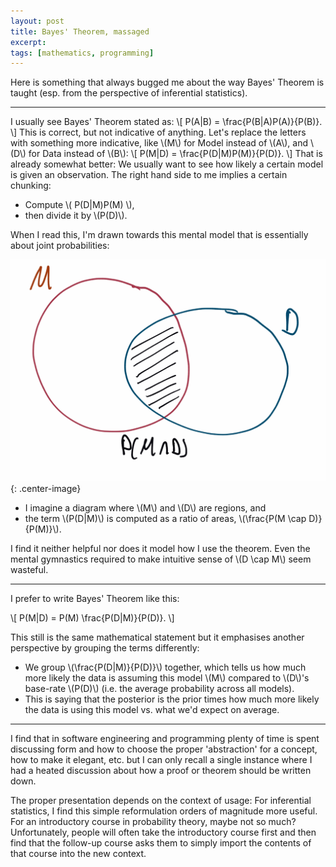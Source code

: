 ```yaml
---
layout: post
title: Bayes' Theorem, massaged
excerpt: 
tags: [mathematics, programming]
---
```


Here is something that always bugged me about the way Bayes' Theorem is taught (esp. from the perspective of inferential statistics).

------

I usually see Bayes' Theorem stated as:
\\[
 P(A|B) = \frac{P(B|A)P(A)}{P(B)}.
\\]
This is correct, but not indicative of anything. Let's replace the letters with something more indicative, like \\(M\\) for Model instead of \\(A\\), and \\(D\\) for Data instead of \\(B\\):
\\[
 P(M|D) = \frac{P(D|M)P(M)}{P(D)}.
\\]
That is already somewhat better: We usually want to see how likely a certain model is given an observation. The right hand side to me implies a certain chunking:

 * Compute \\( P(D\|M)P(M) \\),
 * then divide it by \\(P(D)\\).


When I read this, I'm drawn towards this mental model that is essentially about joint probabilities:

![Diagram](/img/2019-10-23-bayes-theorem/venn.png){: .center-image}

 * I imagine a diagram where \\(M\\) and \\(D\\) are regions, and
 * the term \\(P(D\|M)\\) is computed as a ratio of areas, \\(\frac{P(M \cap D)}{P(M)}\\).
 
I find it neither helpful nor does it model how I use the theorem. Even the mental gymnastics required to make intuitive sense of \\(D \cap M\\) seem wasteful.

------

I prefer to write Bayes' Theorem like this:

\\[
 P(M|D) = P(M) \frac{P(D|M)}{P(D)}.
\\]

This still is the same mathematical statement but it emphasises another perspective by grouping the terms differently:
 * We group \\(\frac{P(D\|M)}{P(D)}\\) together, which tells us how much more likely the data is assuming this model \\(M\\) compared to \\(D\\)'s base-rate \\(P(D)\\) (i.e. the average probability across all models).
 * This is saying that the posterior is the prior times how much more likely the data is using this model vs. what we'd expect on average.

------

I find that in software engineering and programming plenty of time is spent discussing form and how to choose the proper 'abstraction' for a concept, how to make it elegant, etc. but I can only recall a single instance where I had a heated discussion about how a proof or theorem should be written down.

The proper presentation depends on the context of usage: For inferential statistics, I find this simple reformulation orders of magnitude more useful. For an introductory course in probability theory, maybe not so much? Unfortunately, people will often take the introductory course first and then find that the follow-up course asks them to simply import the contents of that course into the new context.